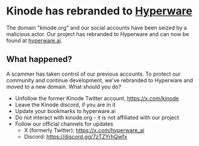 # Kinode has rebranded to [Hyperware](https://github.com/hyperware-ai)

The domain "kinode.org" and our social accounts have been seized by a malicious actor. Our project has rebranded to Hyperware and can now be found at [hyperware.ai](https://hyperware.ai).

## What happened?

A scammer has taken control of our previous accounts. To protect our community and continue development, we've rebranded to Hyperware and moved to a new domain.
What should you do?

- Unfollow the former Kinode Twitter account, https://x.com/kinode
- Leave the Kinode discord, if you are in it
- Update your bookmarks to hyperware.ai
- Do not interact with kinode.org - it is not affiliated with our project
- Follow our official channels for updates
  - X (formerly Twitter): https://x.com/hyperware_ai
  - Discord: https://discord.gg/7zTZYrhQwfx
